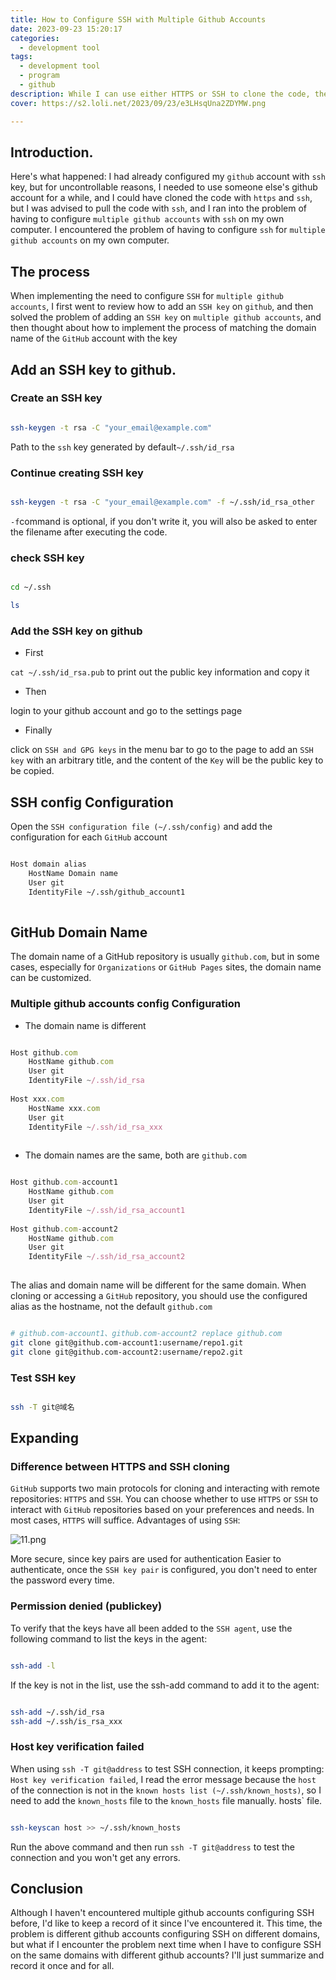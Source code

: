 ```yaml
---
title: How to Configure SSH with Multiple Github Accounts
date: 2023-09-23 15:20:17
categories:
  - development tool
tags:
  - development tool
  - program
  - github
description: While I can use either HTTPS or SSH to clone the code, the most recommended way is to use SSH.This leads to a problem: Here's how to solve this problem.
cover: https://s2.loli.net/2023/09/23/e3LHsqUna2ZDYMW.png

---
```



## Introduction.

Here's what happened: I had already configured my `github` account with `ssh` key, but for uncontrollable reasons, I needed to use someone else's github account for a while, and I could have cloned the code with `https` and `ssh`, but I was advised to pull the code with `ssh`, and I ran into the problem of having to configure `multiple github accounts` with `ssh` on my own computer. I encountered the problem of having to configure `ssh` for `multiple github accounts` on my own computer.

## The process

When implementing the need to configure `SSH` for `multiple github accounts`, I first went to review how to add an `SSH key` on `github`, and then solved the problem of adding an `SSH key` on `multiple github accounts`, and then thought about how to implement the process of matching the domain name of the `GitHub` account with the key

## Add an SSH key to github.

### Create an SSH key

```bash

ssh-keygen -t rsa -C "your_email@example.com"

```

Path to the `ssh` key generated by default`~/.ssh/id_rsa`

### Continue creating SSH key

```bash

ssh-keygen -t rsa -C "your_email@example.com" -f ~/.ssh/id_rsa_other


```

`-f`command is optional, if you don't write it, you will also be asked to enter the filename after executing the code.

### check SSH key

```bash

cd ~/.ssh

ls

```

### Add the SSH key on github

- First

 `cat ~/.ssh/id_rsa.pub` to print out the public key information and copy it
- Then

login to your github account and go to the settings page

- Finally

click on `SSH and GPG keys` in the menu bar to go to the page to add an `SSH key` with an arbitrary title, and the content of the `Key` will be the public key to be copied.

## SSH config Configuration

Open the ``SSH configuration file (~/.ssh/config)`` and add the configuration for each ``GitHub`` account

```bash

Host domain alias
    HostName Domain name
    User git
    IdentityFile ~/.ssh/github_account1
    
```
## GitHub Domain Name

The domain name of a GitHub repository is usually `github.com`, but in some cases, especially for `Organizations` or `GitHub Pages` sites, the domain name can be customized.

### Multiple github accounts config Configuration

- The domain name is different

```javascript

Host github.com
    HostName github.com
    User git
    IdentityFile ~/.ssh/id_rsa
    
Host xxx.com
    HostName xxx.com
    User git
    IdentityFile ~/.ssh/id_rsa_xxx
    
```

- The domain names are the same, both are `github.com`
```javascript

Host github.com-account1
    HostName github.com
    User git
    IdentityFile ~/.ssh/id_rsa_account1
    
Host github.com-account2
    HostName github.com
    User git
    IdentityFile ~/.ssh/id_rsa_account2
    
```

The alias and domain name will be different for the same domain. When cloning or accessing a `GitHub` repository, you should use the configured alias as the hostname, not the default `github.com`

```bash

# github.com-account1、github.com-account2 replace github.com
git clone git@github.com-account1:username/repo1.git
git clone git@github.com-account2:username/repo2.git

```

### Test SSH key

```bash

ssh -T git@域名

```

## Expanding

### Difference between HTTPS and SSH cloning

`GitHub` supports two main protocols for cloning and interacting with remote repositories: `HTTPS` and `SSH`. You can choose whether to use `HTTPS` or `SSH` to interact with `GitHub` repositories based on your preferences and needs. In most cases, `HTTPS` will suffice.
Advantages of using `SSH`:

![11.png](https://s2.loli.net/2023/09/23/e3LHsqUna2ZDYMW.png)

More secure, since key pairs are used for authentication
Easier to authenticate, once the `SSH key pair` is configured, you don't need to enter the password every time.

### Permission denied (publickey)

To verify that the keys have all been added to the `SSH agent`, use the following command to list the keys in the agent:

```bash

ssh-add -l

```

If the key is not in the list, use the ssh-add command to add it to the agent:

```bash

ssh-add ~/.ssh/id_rsa
ssh-add ~/.ssh/is_rsa_xxx

```

### Host key verification failed

When using `ssh -T git@address` to test SSH connection, it keeps prompting: `Host key verification failed`, I read the error message because the `host` of the connection is not in the `known hosts list (~/.ssh/known_hosts)`, so I need to add the `known_hosts` file to the `known_hosts` file manually. hosts` file.

```bash

ssh-keyscan host >> ~/.ssh/known_hosts

```

Run the above command and then run `ssh -T git@address` to test the connection and you won't get any errors.

## Conclusion

Although I haven't encountered multiple github accounts configuring SSH before, I'd like to keep a record of it since I've encountered it. This time, the problem is different github accounts configuring SSH on different domains, but what if I encounter the problem next time when I have to configure SSH on the same domains with different github accounts? I'll just summarize and record it once and for all.
